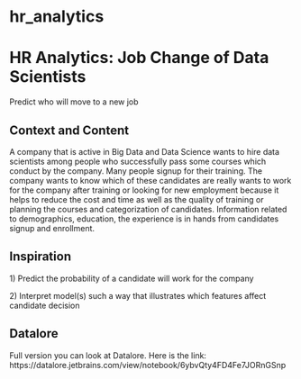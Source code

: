 # hr_analytics
<h1>HR Analytics: Job Change of Data Scientists</h1>
<p>Predict who will move to a new job</p>

<h2>Context and Content</h2>
<p>A company that is active in Big Data and Data Science wants to hire data scientists among people who successfully pass some courses which conduct by the company. Many people signup for their training. The company wants to know which of these candidates are really wants to work for the company after training or looking for new employment because it helps to reduce the cost and time as well as the quality of training or planning the courses and categorization of candidates. Information related to demographics, education, the experience is in hands from candidates signup and enrollment.</p>

<h2>Inspiration</h2>
<p>1) Predict the probability of a candidate will work for the company</p>
<p>2) Interpret model(s) such a way that illustrates which features affect candidate decision</p>

<h2>Datalore</h2>
<p>Full version you can look at Datalore. Here is the link: https://datalore.jetbrains.com/view/notebook/6ybvQty4FD4Fe7JORnGSnp</p>
